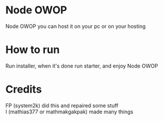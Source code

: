 # Node OWOP
Node OWOP you can host it on your pc or on your hosting

# How to run
Run installer, when it's done run starter, and enjoy Node OWOP

# Credits
FP (system2k) did this and repaired some stuff  
I (mathias377 or mathmakgakpak) made many things
